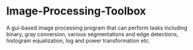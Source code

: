 # Image-Processing-Toolbox
A gui-based image processing program that can perform tasks including binary, gray conversion, various segmentations and edge detections, histogram equalization, log and power transformation etc.
